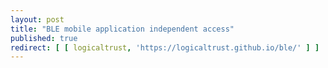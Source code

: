 ```yaml
---
layout: post
title: "BLE mobile application independent access"
published: true
redirect: [ [ logicaltrust, 'https://logicaltrust.github.io/ble/' ] ]
---
```




